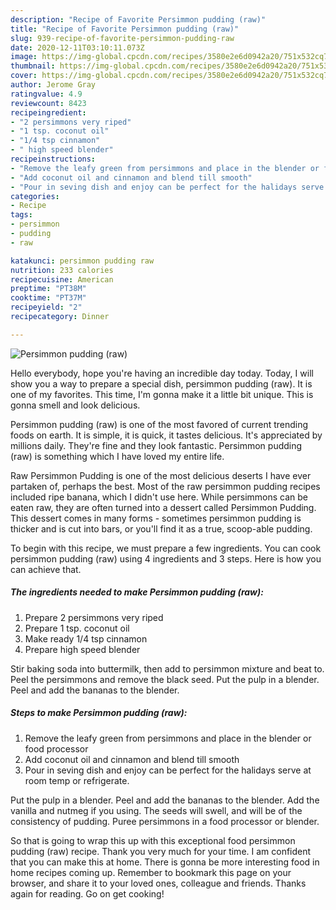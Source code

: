 ```yaml
---
description: "Recipe of Favorite Persimmon pudding (raw)"
title: "Recipe of Favorite Persimmon pudding (raw)"
slug: 939-recipe-of-favorite-persimmon-pudding-raw
date: 2020-12-11T03:10:11.073Z
image: https://img-global.cpcdn.com/recipes/3580e2e6d0942a20/751x532cq70/persimmon-pudding-raw-recipe-main-photo.jpg
thumbnail: https://img-global.cpcdn.com/recipes/3580e2e6d0942a20/751x532cq70/persimmon-pudding-raw-recipe-main-photo.jpg
cover: https://img-global.cpcdn.com/recipes/3580e2e6d0942a20/751x532cq70/persimmon-pudding-raw-recipe-main-photo.jpg
author: Jerome Gray
ratingvalue: 4.9
reviewcount: 8423
recipeingredient:
- "2 persimmons very riped"
- "1 tsp. coconut oil"
- "1/4 tsp cinnamon"
- " high speed blender"
recipeinstructions:
- "Remove the leafy green from persimmons and place in the blender or food processor"
- "Add coconut oil and cinnamon and blend till smooth"
- "Pour in seving dish and enjoy can be perfect for the halidays serve at room temp or refrigerate."
categories:
- Recipe
tags:
- persimmon
- pudding
- raw

katakunci: persimmon pudding raw 
nutrition: 233 calories
recipecuisine: American
preptime: "PT38M"
cooktime: "PT37M"
recipeyield: "2"
recipecategory: Dinner

---
```



![Persimmon pudding (raw)](https://img-global.cpcdn.com/recipes/3580e2e6d0942a20/751x532cq70/persimmon-pudding-raw-recipe-main-photo.jpg)

Hello everybody, hope you're having an incredible day today. Today, I will show you a way to prepare a special dish, persimmon pudding (raw). It is one of my favorites. This time, I'm gonna make it a little bit unique. This is gonna smell and look delicious.

Persimmon pudding (raw) is one of the most favored of current trending foods on earth. It is simple, it is quick, it tastes delicious. It's appreciated by millions daily. They're fine and they look fantastic. Persimmon pudding (raw) is something which I have loved my entire life.

Raw Persimmon Pudding is one of the most delicious deserts I have ever partaken of, perhaps the best. Most of the raw persimmon pudding recipes included ripe banana, which I didn&#39;t use here. While persimmons can be eaten raw, they are often turned into a dessert called Persimmon Pudding. This dessert comes in many forms - sometimes persimmon pudding is thicker and is cut into bars, or you&#39;ll find it as a true, scoop-able pudding.


To begin with this recipe, we must prepare a few ingredients. You can cook persimmon pudding (raw) using 4 ingredients and 3 steps. Here is how you can achieve that.

<!--inarticleads1-->

##### The ingredients needed to make Persimmon pudding (raw):

1. Prepare 2 persimmons very riped
1. Prepare 1 tsp. coconut oil
1. Make ready 1/4 tsp cinnamon
1. Prepare  high speed blender


Stir baking soda into buttermilk, then add to persimmon mixture and beat to. Peel the persimmons and remove the black seed. Put the pulp in a blender. Peel and add the bananas to the blender. 

<!--inarticleads2-->

##### Steps to make Persimmon pudding (raw):

1. Remove the leafy green from persimmons and place in the blender or food processor
1. Add coconut oil and cinnamon and blend till smooth
1. Pour in seving dish and enjoy can be perfect for the halidays serve at room temp or refrigerate.


Put the pulp in a blender. Peel and add the bananas to the blender. Add the vanilla and nutmeg if you using. The seeds will swell, and will be of the consistency of pudding. Puree persimmons in a food processor or blender. 

So that is going to wrap this up with this exceptional food persimmon pudding (raw) recipe. Thank you very much for your time. I am confident that you can make this at home. There is gonna be more interesting food in home recipes coming up. Remember to bookmark this page on your browser, and share it to your loved ones, colleague and friends. Thanks again for reading. Go on get cooking!
